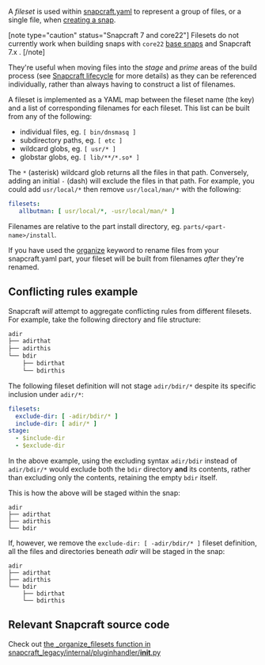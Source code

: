 A *fileset* is used within [snapcraft.yaml](/t/the-snapcraft-format/8337) to represent a group of files, or a single file, when [creating a snap](/t/snapcraft-overview/8940).


[note type="caution" status="Snapcraft 7 and core22"]
Filesets do not currently work  when building snaps with `core22` [base snaps](/t/base-snaps/11198) and Snapcraft 7.x .
[/note]

They're useful when moving files into the *stage* and *prime* areas of the build process (see [Snapcraft lifecycle](/t/parts-lifecycle/12231) for more details) as they can be referenced individually, rather than always having to construct a list of filenames. 

A fileset is implemented as a YAML map between the fileset name (the key) and a list of corresponding filenames for each fileset. This list can be built from any of the following:

- individual files, eg. `[ bin/dnsmasq ]`
- subdirectory paths, eg. `[ etc ]`
- wildcard globs, eg. `[ usr/* ]`
- globstar globs, eg. `[ lib/**/*.so* ]`

The `*` (asterisk) wildcard glob returns all the files in that path. Conversely, adding an initial `-` (dash) will exclude the files in that path. For example, you could add `usr/local/*` then remove `usr/local/man/*` with the following:

```yaml
filesets:
   allbutman: [ usr/local/*, -usr/local/man/* ]
```
Filenames are relative to the part install directory, eg. `parts/<part-name>/install`. 

If you have used the [organize](/t/snapcraft-parts-metadata/8336) keyword to rename files from your snapcraft.yaml part, your fileset will be built from filenames *after*  they're renamed.

## Conflicting rules example

Snapcraft *will* attempt to aggregate conflicting rules from different filesets. For example, take the following directory and file structure: 

```bash
adir
├── adirthat
├── adirthis
└── bdir
    ├── bdirthat
    └── bdirthis
```

The following fileset definition will not stage `adir/bdir/*` despite its specific inclusion under `adir/*`:

```yaml
filesets:
  exclude-dir: [ -adir/bdir/* ]
  include-dir: [ adir/* ]
stage:
  - $include-dir
  - $exclude-dir
```

In the above example, using the excluding syntax `adir/bdir` instead of  `adir/bdir/*` would exclude both the `bdir` directory **and** its contents, rather than excluding only the contents, retaining the empty `bdir` itself.

This is how the above will be staged within the snap:

```
adir
├── adirthat
├── adirthis
└── bdir
```

If, however, we remove the `exclude-dir: [ -adir/bdir/* ]` fileset definition, all the files and directories beneath _adir_ will be staged in the snap:

```
adir
├── adirthat
├── adirthis
└── bdir
    ├── bdirthat
    └── bdirthis
```

## Relevant Snapcraft source code

Check out [the _organize_filesets function in snapcraft_legacy/internal/pluginhandler/__init__.py](https://github.com/snapcore/snapcraft/blob/7b848f76debfa2cb020308c5b908eb570d06c0b9/snapcraft_legacy/internal/pluginhandler/__init__.py#L1306-L1355)
